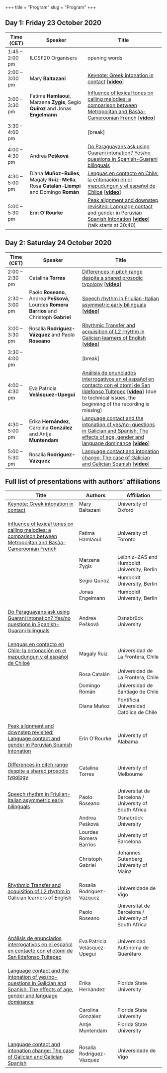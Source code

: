 +++
title = "Program"
slug = "Program"
+++

## Day 1: Friday 23 October 2020

| Time (CET) | Speaker | Title |
|-|-|-|
| 1:45 – 2:00 pm | ILCSF20 Organisers |  opening words |
| 2:00 – 3:00 pm | Mary **Baltazani** |  [Keynote: Greek intonation in contact](/abstracts/ILCSF20_abstract_0.pdf) [[**video**](https://eu-lti.bbcollab.com/recording/a521ca0aa6b14650810e0974acb4d3ac)] |
| 3:00 – 3:30 pm | Fatima **Hamlaoui**, Marzena **Zygis**, Segio **Quiroz** and Jonas **Engelmann** |  [Influence of lexical tones on calling melodies: a comparison between Metropolitan and Bàsàa-Cameroonian French](/abstracts/ILCSF20_abstract_5.pdf) [[**video**](https://eu-lti.bbcollab.com/recording/23486a87be5d4313948a68a3cbaee878)]  |
| 3:30 – 4:00 pm  |  |  [break] |
| 4:00 – 4:30 pm | Andrea **Pešková** |  [Do Paraguayans ask using Guarani intonation? Yes/no questions in Spanish-Guarani bilinguals](/abstracts/ILCSF20_abstract_7.pdf)  |
| 4:30 – 5:00 pm | Diana **Muñoz-Builes**, Magaly **Ruiz-Mella**, Rosa **Catalán-Liempi** and Domingo **Román** |  [Lenguas en contacto en Chile: la entonación en el mapudungun y el español de Chiloé](/abstracts/ILCSF20_abstract_10.pdf) [[**video**](https://eu-lti.bbcollab.com/recording/522ef313327d482d9bbee13b5c12dfd9)] |
| 5:00 – 5:30 pm | Erin **O'Rourke** |  [Peak alignment and downstep revisited: Language contact and gender in Peruvian Spanish Intonation](/abstracts/ILCSF20_abstract_13.pdf) [[**video**](https://eu-lti.bbcollab.com/recording/522ef313327d482d9bbee13b5c12dfd9)] (talk starts at 30:40) |

## Day 2: Saturday 24 October 2020

| Time (CET) | Speaker | Title |
|-|-|-|
| 2:00 – 2:30 pm | Catalina **Torres** |  [Differences in pitch range despite a shared prosodic typology](/abstracts/ILCSF20_abstract_11.pdf)  [[**video**](https://eu-lti.bbcollab.com/recording/5346e48f0421495fa84da5b9c230bb8b)] |
| 2:30 – 3:00 pm | Paolo **Roseano**, Andrea **Pešková**, Lourdes **Romera Barrios** and Christoph **Gabriel** |  [Speech rhythm in Friulian-Italian asymmetric early bilinguals](/abstracts/ILCSF20_abstract_6.pdf)  [[**video**](https://eu-lti.bbcollab.com/recording/64e49d501396461ea821bd1c13217451)] |
| 3:00 – 3:30 pm | Rosalía **Rodríguez-Vázquez** and Paolo **Roseano** |  [Rhythmic Transfer and acquisition of L2 rhythm in Galician learners of English](/abstracts/ILCSF20_abstract_14.pdf)  [[**video**](https://eu-lti.bbcollab.com/recording/afb67e1082f64fbba5f7e61bf26e4a5b)] |
| 3:30 – 4:00 pm  |  |  [break] |
| 4:00 – 4:30 pm | Eva Patricia **Velásquez-Upegui** |  [Análisis de enunciados interrogativos en el español en contacto con el otomí de San Ildefonso Tultepec](/abstracts/ILCSF20_abstract_9.pdf)  [[**video**](https://eu-lti.bbcollab.com/recording/18f0d57c5df947199da77d7626440b16)] (due to technical issues, the beginning of the recording is missing) |
| 4:30 – 5:00 pm | Erika **Hernández**, Carolina **González** and Antje **Muntendam** |  [Language contact and the intonation of yes/no-questions in Galician and Spanish: The effects of age, gender and language dominance](/abstracts/ILCSF20_abstract_15.pdf)  [[**video**](https://eu-lti.bbcollab.com/recording/a805e9ab8052497597fa52d0189c0a72)] |
| 5:00 – 5:30 pm | Rosalía **Rodríguez-Vázquez** |  [Language contact and intonation change: The case of Galician and Galician Spanish](/abstracts/ILCSF20_abstract_1.pdf)  [[**video**](https://eu-lti.bbcollab.com/recording/793d43ae224f4e13af234c28ba551ec6)] |

## Full list of presentations with authors' affiliations

| Title | Authors | Affiliation |
|-|-|-|
| [Keynote: Greek intonation in contact](/abstracts/ILCSF20_abstract_0.pdf) | Mary Baltazani | University of Oxford |
|  |  |  |
|  |  |  |
|  |  |  |
| [Influence of lexical tones on calling melodies: a comparison between Metropolitan and Bàsàa-Cameroonian French](/abstracts/ILCSF20_abstract_5.pdf) | Fatima Hamlaoui | University of Toronto |
|  | Marzena Zygis | Leibniz-ZAS and Humboldt University, Berlin |
|  | Segio Quiroz | Humboldt University, Berlin |
|  | Jonas Engelmann | Humboldt University, Berlin |
|  |  |  |
|  |  |  |
|  |  |  |
| [Do Paraguayans ask using Guarani intonation? Yes/no questions in Spanish-Guarani bilinguals](/abstracts/ILCSF20_abstract_7.pdf) | Andrea Pešková | Osnabrück University |
|  |  |  |
|  |  |  |
|  |  |  |
| [Lenguas en contacto en Chile: la entonación en el mapudungun y el español de Chiloé](/abstracts/ILCSF20_abstract_10.pdf) | Magaly Ruiz | Universidad de La Frontera, Chile |
|  | Rosa Catalán | Universidad de La Frontera, Chile |
|  | Domingo Román | Universidad de Santiago de Chile |
|  | Diana Muñoz | Pontificia Universidad Católica de Chile |
|  |  |  |
|  |  |  |
|  |  |  |
| [Peak alignment and downstep revisited: Language contact and gender in Peruvian Spanish Intonation](/abstracts/ILCSF20_abstract_13.pdf) | Erin O'Rourke | University of Alabama |
|  |  |  |
|  |  |  |
|  |  |  |
| [Differences in pitch range despite a shared prosodic typology](/abstracts/ILCSF20_abstract_11.pdf) | Catalina Torres | University of Melbourne |
|  |  |  |
|  |  |  |
|  |  |  |
| [Speech rhythm in Friulian-Italian asymmetric early bilinguals](/abstracts/ILCSF20_abstract_6.pdf) | Paolo Roseano | Universitat de Barcelona / University of South Africa |
|  | Andrea Pešková | Osnabrück University |
|  | Lourdes Romera Barrios | University of Barcelona |
|  | Christoph Gabriel | Johannes Gutenberg University of Mainz |
|  |  |  |
|  |  |  |
|  |  |  |
| [Rhythmic Transfer and acquisition of L2 rhythm in Galician learners of English](/abstracts/ILCSF20_abstract_14.pdf) | Rosalía Rodríguez-Vázquez | Universidade de Vigo |
|  | Paolo Roseano | Universitat de Barcelona / University of South Africa |
|  |  |  |
|  |  |  |
|  |  |  |
| [Análisis de enunciados interrogativos en el español en contacto con el otomí de San Ildefonso Tultepec](/abstracts/ILCSF20_abstract_9.pdf) | Eva Patricia Velásquez-Upegui | Universidad Autónoma de Querétaro |
|  |  |  |
|  |  |  |
|  |  |  |
| [Language contact and the intonation of yes/no-questions in Galician and Spanish: The effects of age, gender and language dominance](/abstracts/ILCSF20_abstract_15.pdf)  | Erika Hernández | Florida State University |
|  | Carolina González | Florida State University |
|  | Antje Muntendam | Florida State University |
|  |  |  |
|  |  |  |
|  |  |  |
| [Language contact and intonation change: The case of Galician and Galician Spanish](/abstracts/ILCSF20_abstract_1.pdf) | Rosalía Rodríguez-Vázquez | Universidade de Vigo |
